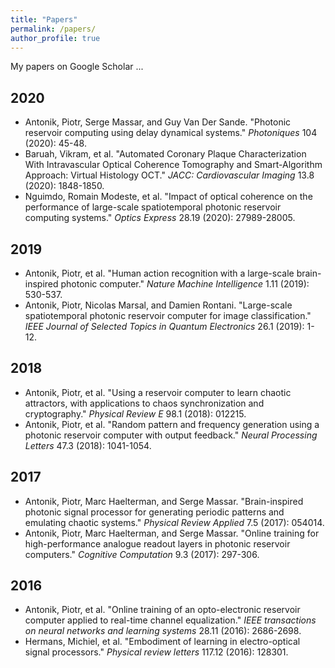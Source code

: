 ```yaml
---
title: "Papers"
permalink: /papers/
author_profile: true
---
```


My papers on Google Scholar ...

2020
---
* Antonik, Piotr, Serge Massar, and Guy Van Der Sande. "Photonic reservoir computing using delay dynamical systems." _Photoniques_ 104 (2020): 45-48.
* Baruah, Vikram, et al. "Automated Coronary Plaque Characterization With Intravascular Optical Coherence Tomography and Smart-Algorithm Approach: Virtual Histology OCT." _JACC: Cardiovascular Imaging_ 13.8 (2020): 1848-1850.
* Nguimdo, Romain Modeste, et al. "Impact of optical coherence on the performance of large-scale spatiotemporal photonic reservoir computing systems." _Optics Express_ 28.19 (2020): 27989-28005.

2019
---
* Antonik, Piotr, et al. "Human action recognition with a large-scale brain-inspired photonic computer." _Nature Machine Intelligence_ 1.11 (2019): 530-537.
* Antonik, Piotr, Nicolas Marsal, and Damien Rontani. "Large-scale spatiotemporal photonic reservoir computer for image classification." _IEEE Journal of Selected Topics in Quantum Electronics_ 26.1 (2019): 1-12.

2018
---
* Antonik, Piotr, et al. "Using a reservoir computer to learn chaotic attractors, with applications to chaos synchronization and cryptography." _Physical Review E_ 98.1 (2018): 012215.
* Antonik, Piotr, et al. "Random pattern and frequency generation using a photonic reservoir computer with output feedback." _Neural Processing Letters_ 47.3 (2018): 1041-1054.

2017
---
* Antonik, Piotr, Marc Haelterman, and Serge Massar. "Brain-inspired photonic signal processor for generating periodic patterns and emulating chaotic systems." _Physical Review Applied_ 7.5 (2017): 054014.
* Antonik, Piotr, Marc Haelterman, and Serge Massar. "Online training for high-performance analogue readout layers in photonic reservoir computers." _Cognitive Computation_ 9.3 (2017): 297-306.

2016
---
* Antonik, Piotr, et al. "Online training of an opto-electronic reservoir computer applied to real-time channel equalization." _IEEE transactions on neural networks and learning systems_ 28.11 (2016): 2686-2698.
* Hermans, Michiel, et al. "Embodiment of learning in electro-optical signal processors." _Physical review letters_ 117.12 (2016): 128301.
